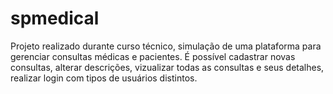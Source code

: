 # spmedical
Projeto realizado durante curso técnico, simulação de uma plataforma para gerenciar consultas médicas e pacientes. É possível cadastrar novas consultas,  alterar descrições, vizualizar todas as consultas e seus detalhes, realizar login com tipos de usuários distintos.

